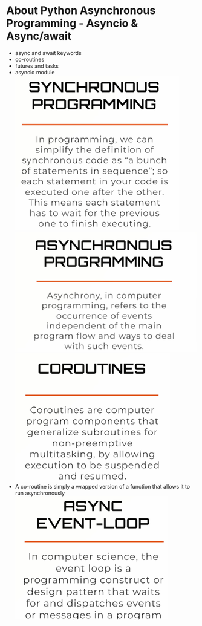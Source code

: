 # About Python Asynchronous Programming - Asyncio & Async/await

- async and await keywords
- co-routines
- futures and tasks
- asyncio module
  ![alt text](images/image.png)
  ![alt text](images/image-1.png)
  ![alt text](images/image-2.png)
- A co-routine is simply a wrapped version of a function that allows it to run asynchronously
  ![alt text](images/image-3.png)
